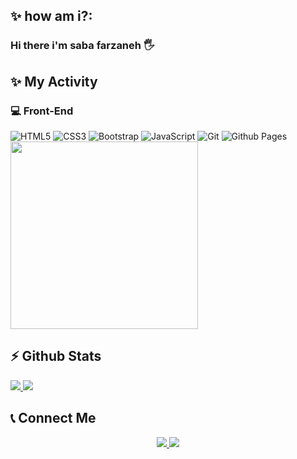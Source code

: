 ## ✨&nbsp;how am i?:
### Hi there i'm saba farzaneh 🖐
## ✨&nbsp;My Activity
### 💻&nbsp;Front-End 

![HTML5](https://img.shields.io/badge/html5-%23E34F26.svg?style=for-the-badge&logo=html5&logoColor=white)
	![CSS3](https://img.shields.io/badge/css3-%231572B6.svg?style=for-the-badge&logo=css3&logoColor=white)
 ![Bootstrap](https://img.shields.io/badge/bootstrap-%238511FA.svg?style=for-the-badge&logo=bootstrap&logoColor=white)
 ![JavaScript](https://img.shields.io/badge/javascript-%23323330.svg?style=for-the-badge&logo=javascript&logoColor=%23F7DF1E)
 ![Git](https://img.shields.io/badge/git-%23F05033.svg?style=for-the-badge&logo=git&logoColor=white)
 ![Github Pages](https://img.shields.io/badge/github%20pages-121013?style=for-the-badge&logo=github&logoColor=white)
 <img width="300px" src="https://img.shields.io/badge/react%20-8A2BE2"/>
 


<h2> ⚡&nbsp;Github Stats</h2>
<a href="">
<img src="https://github-readme-stats.vercel.app/api?username=sabaf222&show_icons=true&theme=radical"/>
 <img src="https://github-readme-stats.vercel.app/api/top-langs/?username=sabaf222"/>

</a>

<br/>

<h2>📞&nbsp;Connect Me</h2>
<p align="center">
  <a href="https://instagram.com/farzan_saba71/">
    <img  src="https://img.shields.io/badge/inestagram-@farzan_saba71-red?style=flat&logo=instagram"/>
  </a>
  <a href="https://t.me/saba_farzan/">
    <img src="https://img.shields.io/badge/telegram-@saba_farzan-blue?style=flat&logo=telegram" />
  </a>

 
</p>





 
